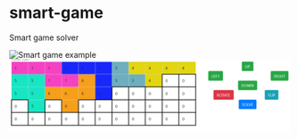 # smart-game
Smart game solver

![Smart game example](https://cdn.mosigra.ru/mosigra.product.main/540/771/DSC_2908_800x500.jpg)
![Screenshot](https://github.com/demisang/smart-game/raw/master/screenshot.png)